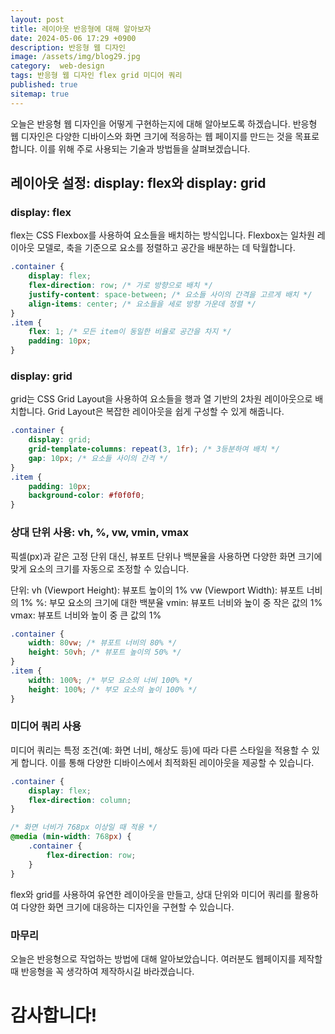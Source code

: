 ```yaml
---
layout: post
title: 레이아웃 반응형에 대해 알아보자
date: 2024-05-06 17:29 +0900
description: 반응형 웹 디자인
image: /assets/img/blog29.jpg
category:  web-design 
tags: 반응형 웹 디자인 flex grid 미디어 쿼리
published: true
sitemap: true
---
```


오늘은 반응형 웹 디자인을 어떻게 구현하는지에 대해 알아보도록 하겠습니다. 반응형 웹 디자인은 다양한 디바이스와 화면 크기에 적응하는 웹 페이지를 만드는 것을 목표로 합니다. 이를 위해 주로 사용되는 기술과 방법들을 살펴보겠습니다.

##  레이아웃 설정: display: flex와 display: grid

### display: flex
flex는 CSS Flexbox를 사용하여 요소들을 배치하는 방식입니다. Flexbox는 일차원 레이아웃 모델로, 축을 기준으로 요소를 정렬하고 공간을 배분하는 데 탁월합니다.

````CSS
.container {
    display: flex;
    flex-direction: row; /* 가로 방향으로 배치 */
    justify-content: space-between; /* 요소들 사이의 간격을 고르게 배치 */
    align-items: center; /* 요소들을 세로 방향 가운데 정렬 */
}
.item {
    flex: 1; /* 모든 item이 동일한 비율로 공간을 차지 */
    padding: 10px;
}
````
### display: grid
grid는 CSS Grid Layout을 사용하여 요소들을 행과 열 기반의 2차원 레이아웃으로 배치합니다. Grid Layout은 복잡한 레이아웃을 쉽게 구성할 수 있게 해줍니다.
````CSS
.container {
    display: grid;
    grid-template-columns: repeat(3, 1fr); /* 3등분하여 배치 */
    gap: 10px; /* 요소들 사이의 간격 */
}
.item {
    padding: 10px;
    background-color: #f0f0f0;
}
````
###  상대 단위 사용: vh, %, vw, vmin, vmax
픽셀(px)과 같은 고정 단위 대신, 뷰포트 단위나 백분율을 사용하면 다양한 화면 크기에 맞게 요소의 크기를 자동으로 조정할 수 있습니다.

단위:
vh (Viewport Height): 뷰포트 높이의 1%
vw (Viewport Width): 뷰포트 너비의 1%
%: 부모 요소의 크기에 대한 백분율
vmin: 뷰포트 너비와 높이 중 작은 값의 1%
vmax: 뷰포트 너비와 높이 중 큰 값의 1%
````CSS
.container {
    width: 80vw; /* 뷰포트 너비의 80% */
    height: 50vh; /* 뷰포트 높이의 50% */
}
.item {
    width: 100%; /* 부모 요소의 너비 100% */
    height: 100%; /* 부모 요소의 높이 100% */
}
````
### 미디어 쿼리 사용
미디어 쿼리는 특정 조건(예: 화면 너비, 해상도 등)에 따라 다른 스타일을 적용할 수 있게 합니다. 이를 통해 다양한 디바이스에서 최적화된 레이아웃을 제공할 수 있습니다.
````CSS
.container {
    display: flex;
    flex-direction: column;
}

/* 화면 너비가 768px 이상일 때 적용 */
@media (min-width: 768px) {
    .container {
        flex-direction: row;
    }
}
````

flex와 grid를 사용하여 유연한 레이아웃을 만들고, 상대 단위와 미디어 쿼리를 활용하여 다양한 화면 크기에 대응하는 디자인을 구현할 수 있습니다. 
### 마무리
오늘은 반응형으로 작업하는 방법에 대해 알아보았습니다. 여러분도 웹페이지를 제작할 때 반응형을 꼭 생각하여 제작하시길 바라겠습니다.

# 감사합니다!
